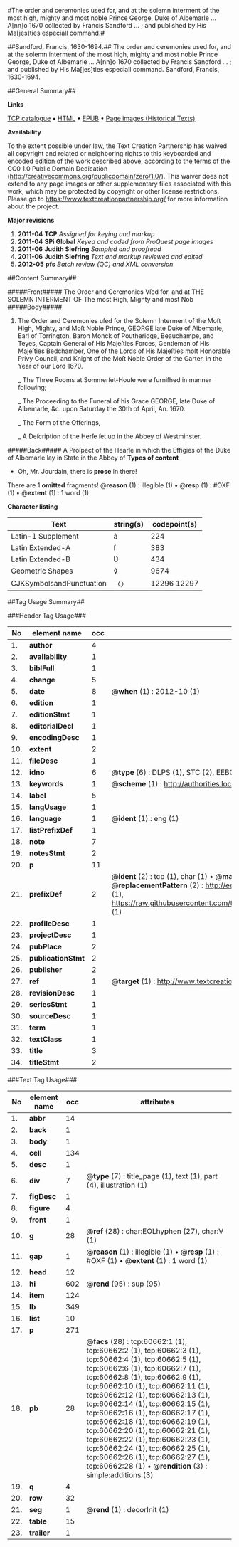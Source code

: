 #The order and ceremonies used for, and at the solemn interment of the most high, mighty and most noble Prince George, Duke of Albemarle ... A[nn]o 1670 collected by Francis Sandford ... ; and published by His Ma[jes]ties especiall command.#

##Sandford, Francis, 1630-1694.##
The order and ceremonies used for, and at the solemn interment of the most high, mighty and most noble Prince George, Duke of Albemarle ... A[nn]o 1670 collected by Francis Sandford ... ; and published by His Ma[jes]ties especiall command.
Sandford, Francis, 1630-1694.

##General Summary##

**Links**

[TCP catalogue](http://www.ota.ox.ac.uk/tcp/)  • 
[HTML](http://tei.it.ox.ac.uk/tcp/Texts-HTML/free/A62/A62152.html)  • 
[EPUB](http://tei.it.ox.ac.uk/tcp/Texts-EPUB/free/A62/A62152.epub) • 
[Page images (Historical Texts)](https://historicaltexts.jisc.ac.uk/eebo-12378747e)

**Availability**

To the extent possible under law, the Text Creation Partnership has waived all copyright and related or neighboring rights to this keyboarded and encoded edition of the work described above, according to the terms of the CC0 1.0 Public Domain Dedication (http://creativecommons.org/publicdomain/zero/1.0/). This waiver does not extend to any page images or other supplementary files associated with this work, which may be protected by copyright or other license restrictions. Please go to https://www.textcreationpartnership.org/ for more information about the project.

**Major revisions**

1. __2011-04__ __TCP__ *Assigned for keying and markup*
1. __2011-04__ __SPi Global__ *Keyed and coded from ProQuest page images*
1. __2011-06__ __Judith Siefring__ *Sampled and proofread*
1. __2011-06__ __Judith Siefring__ *Text and markup reviewed and edited*
1. __2012-05__ __pfs__ *Batch review (QC) and XML conversion*

##Content Summary##

#####Front#####
The Order and Ceremonies Vſed for, and at THE SOLEMN INTERMENT OF The most High, Mighty and most Nob
#####Body#####

1. The Order and Ceremonies uſed for the Solemn Interment of the Moſt High, Mighty, and Moſt Noble Prince, GEORGE late Duke of Albemarle, Earl of Torrington, Baron Monck of Poutheridge, Beauchampe, and Teyes, Captain General of His Majeſties Forces, Gentleman of His Majeſties Bedchamber, One of the Lords of His Majeſties moſt Honorable Privy Council, and Knight of the Moſt Noble Order of the Garter, in the Year of our Lord 1670.

    _ The Three Rooms at Sommerſet-Houſe were furniſhed in manner following;

    _ The Proceeding to the Funeral of his Grace GEORGE, late Duke of Albemarle, &c. upon Saturday the 30th of April, An. 1670.

    _ The Form of the Offerings,

    _ A Deſcription of the Herſe ſet up in the Abbey of Westminster.

#####Back#####
A Proſpect of the Hearſe in which the Effigies of the Duke of Albemarle lay in State in the Abbey of
**Types of content**

  * Oh, Mr. Jourdain, there is **prose** in there!

There are 1 **omitted** fragments! 
 @__reason__ (1) : illegible (1)  •  @__resp__ (1) : #OXF (1)  •  @__extent__ (1) : 1 word (1)

**Character listing**


|Text|string(s)|codepoint(s)|
|---|---|---|
|Latin-1 Supplement|à|224|
|Latin Extended-A|ſ|383|
|Latin Extended-B|Ʋ|434|
|Geometric Shapes|◊|9674|
|CJKSymbolsandPunctuation|〈〉|12296 12297|

##Tag Usage Summary##

###Header Tag Usage###

|No|element name|occ|attributes|
|---|---|---|---|
|1.|__author__|4||
|2.|__availability__|1||
|3.|__biblFull__|1||
|4.|__change__|5||
|5.|__date__|8| @__when__ (1) : 2012-10 (1)|
|6.|__edition__|1||
|7.|__editionStmt__|1||
|8.|__editorialDecl__|1||
|9.|__encodingDesc__|1||
|10.|__extent__|2||
|11.|__fileDesc__|1||
|12.|__idno__|6| @__type__ (6) : DLPS (1), STC (2), EEBO-CITATION (1), OCLC (1), VID (1)|
|13.|__keywords__|1| @__scheme__ (1) : http://authorities.loc.gov/ (1)|
|14.|__label__|5||
|15.|__langUsage__|1||
|16.|__language__|1| @__ident__ (1) : eng (1)|
|17.|__listPrefixDef__|1||
|18.|__note__|7||
|19.|__notesStmt__|2||
|20.|__p__|11||
|21.|__prefixDef__|2| @__ident__ (2) : tcp (1), char (1)  •  @__matchPattern__ (2) : ([0-9\-]+):([0-9IVX]+) (1), (.+) (1)  •  @__replacementPattern__ (2) : http://eebo.chadwyck.com/downloadtiff?vid=$1&page=$2 (1), https://raw.githubusercontent.com/textcreationpartnership/Texts/master/tcpchars.xml#$1 (1)|
|22.|__profileDesc__|1||
|23.|__projectDesc__|1||
|24.|__pubPlace__|2||
|25.|__publicationStmt__|2||
|26.|__publisher__|2||
|27.|__ref__|1| @__target__ (1) : http://www.textcreationpartnership.org/docs/. (1)|
|28.|__revisionDesc__|1||
|29.|__seriesStmt__|1||
|30.|__sourceDesc__|1||
|31.|__term__|1||
|32.|__textClass__|1||
|33.|__title__|3||
|34.|__titleStmt__|2||


###Text Tag Usage###

|No|element name|occ|attributes|
|---|---|---|---|
|1.|__abbr__|14||
|2.|__back__|1||
|3.|__body__|1||
|4.|__cell__|134||
|5.|__desc__|1||
|6.|__div__|7| @__type__ (7) : title_page (1), text (1), part (4), illustration (1)|
|7.|__figDesc__|1||
|8.|__figure__|4||
|9.|__front__|1||
|10.|__g__|28| @__ref__ (28) : char:EOLhyphen (27), char:V (1)|
|11.|__gap__|1| @__reason__ (1) : illegible (1)  •  @__resp__ (1) : #OXF (1)  •  @__extent__ (1) : 1 word (1)|
|12.|__head__|12||
|13.|__hi__|602| @__rend__ (95) : sup (95)|
|14.|__item__|124||
|15.|__lb__|349||
|16.|__list__|10||
|17.|__p__|271||
|18.|__pb__|28| @__facs__ (28) : tcp:60662:1 (1), tcp:60662:2 (1), tcp:60662:3 (1), tcp:60662:4 (1), tcp:60662:5 (1), tcp:60662:6 (1), tcp:60662:7 (1), tcp:60662:8 (1), tcp:60662:9 (1), tcp:60662:10 (1), tcp:60662:11 (1), tcp:60662:12 (1), tcp:60662:13 (1), tcp:60662:14 (1), tcp:60662:15 (1), tcp:60662:16 (1), tcp:60662:17 (1), tcp:60662:18 (1), tcp:60662:19 (1), tcp:60662:20 (1), tcp:60662:21 (1), tcp:60662:22 (1), tcp:60662:23 (1), tcp:60662:24 (1), tcp:60662:25 (1), tcp:60662:26 (1), tcp:60662:27 (1), tcp:60662:28 (1)  •  @__rendition__ (3) : simple:additions (3)|
|19.|__q__|4||
|20.|__row__|32||
|21.|__seg__|1| @__rend__ (1) : decorInit (1)|
|22.|__table__|15||
|23.|__trailer__|1||
